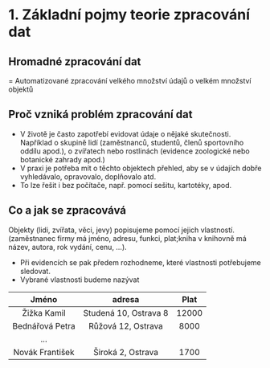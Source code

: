 # 1. Základní pojmy teorie zpracování dat

## Hromadné zpracování dat

= Automatizované zpracování velkého množství údajů o velkém množství objektů
 
## Proč vzniká problém zpracování dat
- V životě je často zapotřebí evidovat údaje o nějaké skutečnosti. Například o skupině lidí (zaměstnanců, studentů, členů sportovního oddílu apod.), o zvířatech nebo rostlinách (evidence zoologické nebo botanické zahrady apod.)
- V praxi je potřeba mít o těchto objektech přehled, aby se v údajích dobře vyhledávalo, opravovalo, doplňovalo atd.
- To lze řešit i bez počítače, např. pomocí sešitu, kartotéky, apod.

## Co a jak se zpracovává
Objekty (lidi, zvířata, věci, jevy) popisujeme pomocí jejich vlastností.(zaměstnanec firmy má jméno, adresu, funkci, plat;kniha v knihovně má název, autora, rok vydání, cenu, …).
- Při evidencích se pak předem rozhodneme, které vlastnosti potřebujeme sledovat.
- Vybrané vlastnosti budeme nazývat 
 

| Jméno           | adresa                  | Plat   |
| :-------------: |:-------------:          | :-----:|
| Žižka Kamil     | Studená 10, Ostrava 8   | 12000  |
| Bednářová Petra | Růžová 12, Ostrava      |  8000  |
| ...             |                         |        |
| Novák František | Široká 2, Ostrava       |  1700  |